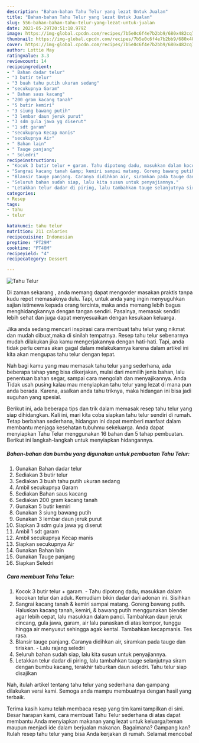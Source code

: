 ```yaml
---
description: "Bahan-bahan Tahu Telur yang lezat Untuk Jualan"
title: "Bahan-bahan Tahu Telur yang lezat Untuk Jualan"
slug: 556-bahan-bahan-tahu-telur-yang-lezat-untuk-jualan
date: 2021-05-29T20:51:18.979Z
image: https://img-global.cpcdn.com/recipes/7b5e0c6f4e7b2bb9/680x482cq70/tahu-telur-foto-resep-utama.jpg
thumbnail: https://img-global.cpcdn.com/recipes/7b5e0c6f4e7b2bb9/680x482cq70/tahu-telur-foto-resep-utama.jpg
cover: https://img-global.cpcdn.com/recipes/7b5e0c6f4e7b2bb9/680x482cq70/tahu-telur-foto-resep-utama.jpg
author: Lottie May
ratingvalue: 3.3
reviewcount: 14
recipeingredient:
- " Bahan dadar telur"
- "3 butir telur"
- "3 buah tahu putih ukuran sedang"
- "secukupnya Garam"
- " Bahan saus kacang"
- "200 gram kacang tanah"
- "5 butir kemiri"
- "3 siung bawang putih"
- "3 lembar daun jeruk purut"
- "3 sdm gula jawa yg diserut"
- "1 sdt garam"
- "secukupnya Kecap manis"
- "secukupnya Air"
- " Bahan lain"
- " Tauge panjang"
- " Seledri"
recipeinstructions:
- "Kocok 3 butir telur + garam. Tahu dipotong dadu, masukkan dalam kocokan telur dan aduk. Kemudiam bikin dadar dari adonan ini. Sisihkan"
- "Sangrai kacang tanah &amp; kemiri sampai matang. Goreng bawang putih. Haluskan kacang tanah, kemiri, &amp; bawang putih menggunakan blender agar lebih cepat, lalu masukkan dalam panci. Tambahkan daun jeruk cincang, gula jawa, garam, air lalu panaskan di atas kompor, tunggu hingga air menyusut sehingga agak kental. Tambahkan kecapmanis. Tes rasa."
- "Blansir tauge panjang. Caranya didihkan air, siramkan pada tauge dan tiriskan. Lalu rajang seledri"
- "Seluruh bahan sudah siap, lalu kita susun untuk penyajiannya."
- "Letakkan telur dadar di piring, lalu tambahkan tauge selanjutnya siram dengan bumbu kacang, terakhir taburkan daun seledri. Tahu telur siap disajikan"
categories:
- Resep
tags:
- tahu
- telur

katakunci: tahu telur 
nutrition: 211 calories
recipecuisine: Indonesian
preptime: "PT29M"
cooktime: "PT40M"
recipeyield: "4"
recipecategory: Dessert

---
```



![Tahu Telur](https://img-global.cpcdn.com/recipes/7b5e0c6f4e7b2bb9/680x482cq70/tahu-telur-foto-resep-utama.jpg)

Di zaman  sekarang , anda memang dapat mengorder masakan praktis tanpa kudu repot memasaknya dulu. Tapi, untuk anda yang ingin menyuguhkan sajian istimewa kepada orang tercinta, maka anda memang lebih bagus menghidangkannya dengan tangan sendiri. Pasalnya, memasak sendiri lebih sehat dan juga dapat menyesuaikan dengan kesukaan keluarga.

Jika anda sedang mencari inspirasi cara membuat tahu telur yang nikmat dan mudah dibuat,maka di sinilah tempatnya. Resep tahu telur  sebenarnya mudah dilakukan jika kamu mengerjakannya dengan hati-hati. Tapi, anda tidak perlu cemas akan gagal dalam melakukannya 
karena dalam artikel ini kita akan mengupas tahu telur dengan tepat.  



Nah bagi kamu yang mau memasak tahu telur yang sederhana, ada beberapa tahap yang bisa dikerjakan, mulai dari memilih jenis bahan, lalu penentuan bahan segar, sampai cara mengolah dan menyajikannya. Anda Tidak usah pusing kalau mau menyiapkan tahu telur yang lezat di mana pun anda berada. Karena, asalkan anda  tahu triknya, maka hidangan ini bisa jadi suguhan yang spesial.

Berikut ini, ada beberapa tips dan trik dalam memasak resep tahu telur yang siap dihidangkan. Kali ini, mari kita coba siapkan tahu telur sendiri di rumah. Tetap berbahan sederhana, hidangan ini dapat memberi manfaat dalam membantu menjaga kesehatan tubuhmu sekeluarga. Anda dapat menyiapkan Tahu Telur menggunakan 16 bahan dan 5 tahap pembuatan. Berikut ini langkah-langkah untuk menyiapkan hidangannya.

<!--inarticleads1-->

##### Bahan-bahan dan bumbu yang digunakan untuk pembuatan Tahu Telur:

1. Gunakan  Bahan dadar telur
1. Sediakan 3 butir telur
1. Sediakan 3 buah tahu putih ukuran sedang
1. Ambil secukupnya Garam
1. Sediakan  Bahan saus kacang
1. Sediakan 200 gram kacang tanah
1. Gunakan 5 butir kemiri
1. Gunakan 3 siung bawang putih
1. Gunakan 3 lembar daun jeruk purut
1. Siapkan 3 sdm gula jawa yg diserut
1. Ambil 1 sdt garam
1. Ambil secukupnya Kecap manis
1. Siapkan secukupnya Air
1. Gunakan  Bahan lain
1. Gunakan  Tauge panjang
1. Siapkan  Seledri




<!--inarticleads2-->

##### Cara membuat Tahu Telur:

1. Kocok 3 butir telur + garam. - Tahu dipotong dadu, masukkan dalam kocokan telur dan aduk. Kemudiam bikin dadar dari adonan ini. Sisihkan
1. Sangrai kacang tanah &amp; kemiri sampai matang. Goreng bawang putih. Haluskan kacang tanah, kemiri, &amp; bawang putih menggunakan blender agar lebih cepat, lalu masukkan dalam panci. Tambahkan daun jeruk cincang, gula jawa, garam, air lalu panaskan di atas kompor, tunggu hingga air menyusut sehingga agak kental. Tambahkan kecapmanis. Tes rasa.
1. Blansir tauge panjang. Caranya didihkan air, siramkan pada tauge dan tiriskan. - Lalu rajang seledri
1. Seluruh bahan sudah siap, lalu kita susun untuk penyajiannya.
1. Letakkan telur dadar di piring, lalu tambahkan tauge selanjutnya siram dengan bumbu kacang, terakhir taburkan daun seledri. Tahu telur siap disajikan




Nah, itulah artikel tentang  tahu telur  yang sederhana dan gampang dilakukan versi kami. Semoga anda mampu membuatnya dengan hasil yang terbaik. 

Terima kasih kamu telah membaca resep yang tim kami tampilkan di sini. Besar harapan kami, cara membuat  Tahu Telur sederhana di atas dapat membantu Anda menyiapkan makanan yang lezat untuk keluarga/teman maupun menjadi ide dalam berjualan makanan. Bagaimana? Gampang kan? Itulah resep tahu telur yang bisa Anda kerjakan di rumah. Selamat mencoba!

